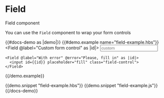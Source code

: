 # Field

Field component

You can use the `Field` component to wrap your form controls

{{#docs-demo as |demo|}}
  {{#demo.example name="field-example.hbs"}}
    <Field @label="Custom form control" as |id|>
      <input id={{id}} placeholder="custom" class="field-control">
    </Field>

    <Field @label="With error" @error="Please, fill in" as |id|>
      <input id={{id}} placeholder="fill" class="field-control">
    </Field>
  {{/demo.example}}

  {{demo.snippet "field-example.hbs"}}
  {{demo.snippet "field-example.js"}}
{{/docs-demo}}
